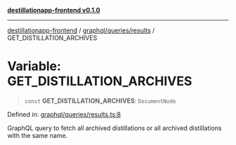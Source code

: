 [**destillationapp-frontend v0.1.0**](../../../../README.md)

***

[destillationapp-frontend](../../../../modules.md) / [graphql/queries/results](../README.md) / GET\_DISTILLATION\_ARCHIVES

# Variable: GET\_DISTILLATION\_ARCHIVES

> `const` **GET\_DISTILLATION\_ARCHIVES**: `DocumentNode`

Defined in: [graphql/queries/results.ts:8](https://github.com/DestillApp/main/blob/ec2df52a50a22efb35f12a0243274f6d03fbca52/frontend/src/graphql/queries/results.ts#L8)

GraphQL query to fetch all archived distillations or all archived distillations with the same name.
